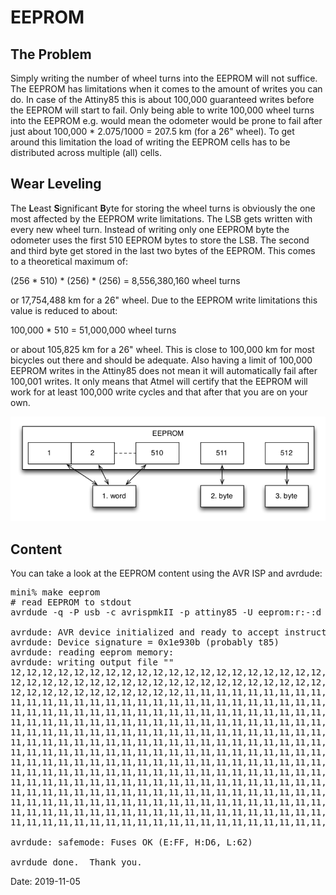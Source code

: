 # EEPROM

## The Problem

Simply writing the number of wheel turns into the EEPROM will not suffice. The EEPROM has limitations when it comes to the amount of writes you can do. In case of the Attiny85 this is about 100,000 guaranteed writes before the EEPROM will start to fail. Only being able to write 100,000 wheel turns into the EEPROM e.g. would mean the odometer would be prone to fail after just about 100,000 * 2.075/1000 = 207.5 km (for a 26" wheel). To get around this limitation the load of writing the EEPROM cells has to be distributed across multiple (all) cells.

## Wear Leveling

The **L**east **S**ignificant **B**yte for storing the wheel turns is obviously the one most affected by the EEPROM write limitations. The LSB gets written with every new wheel turn. Instead of writing only one EEPROM byte the odometer uses the first 510 EEPROM bytes to store the LSB. The second and third byte get stored in the last two bytes of the EEPROM. This comes to a theoretical maximum of:

(256 * 510) * (256) * (256) = 8,556,380,160 wheel turns

or 17,754,488 km for a 26" wheel. Due to the EEPROM write limitations this value is reduced to about:

100,000 * 510 = 51,000,000 wheel turns

or about 105,825 km for a 26" wheel. This is close to 100,000 km for most bicycles out there and should be adequate. Also having a limit of 100,000 EEPROM writes in the Attiny85 does not mean it will automatically fail after 100,001 writes. It only means that Atmel will certify that the EEPROM will work for at least 100,000 write cycles and that after that you are on your own.

![eeprom](images/eeprom.png)

## Content

You can take a look at the EEPROM content using the AVR ISP and avrdude:

<pre>
mini% make eeprom
# read EEPROM to stdout
avrdude -q -P usb -c avrispmkII -p attiny85 -U eeprom:r:-:d

avrdude: AVR device initialized and ready to accept instructions
avrdude: Device signature = 0x1e930b (probably t85)
avrdude: reading eeprom memory:
avrdude: writing output file "<stdout>"
12,12,12,12,12,12,12,12,12,12,12,12,12,12,12,12,12,12,12,12,12,12,12,12,12,12,12,12,12,12,12,12,
12,12,12,12,12,12,12,12,12,12,12,12,12,12,12,12,12,12,12,12,12,12,12,12,12,12,12,12,12,12,12,12,
12,12,12,12,12,12,12,12,12,12,12,11,11,11,11,11,11,11,11,11,11,11,11,11,11,11,11,11,11,11,11,11,
11,11,11,11,11,11,11,11,11,11,11,11,11,11,11,11,11,11,11,11,11,11,11,11,11,11,11,11,11,11,11,11,
11,11,11,11,11,11,11,11,11,11,11,11,11,11,11,11,11,11,11,11,11,11,11,11,11,11,11,11,11,11,11,11,
11,11,11,11,11,11,11,11,11,11,11,11,11,11,11,11,11,11,11,11,11,11,11,11,11,11,11,11,11,11,11,11,
11,11,11,11,11,11,11,11,11,11,11,11,11,11,11,11,11,11,11,11,11,11,11,11,11,11,11,11,11,11,11,11,
11,11,11,11,11,11,11,11,11,11,11,11,11,11,11,11,11,11,11,11,11,11,11,11,11,11,11,11,11,11,11,11,
11,11,11,11,11,11,11,11,11,11,11,11,11,11,11,11,11,11,11,11,11,11,11,11,11,11,11,11,11,11,11,11,
11,11,11,11,11,11,11,11,11,11,11,11,11,11,11,11,11,11,11,11,11,11,11,11,11,11,11,11,11,11,11,11,
11,11,11,11,11,11,11,11,11,11,11,11,11,11,11,11,11,11,11,11,11,11,11,11,11,11,11,11,11,11,11,11,
11,11,11,11,11,11,11,11,11,11,11,11,11,11,11,11,11,11,11,11,11,11,11,11,11,11,11,11,11,11,11,11,
11,11,11,11,11,11,11,11,11,11,11,11,11,11,11,11,11,11,11,11,11,11,11,11,11,11,11,11,11,11,11,11,
11,11,11,11,11,11,11,11,11,11,11,11,11,11,11,11,11,11,11,11,11,11,11,11,11,11,11,11,11,11,11,11,
11,11,11,11,11,11,11,11,11,11,11,11,11,11,11,11,11,11,11,11,11,11,11,11,11,11,11,11,11,11,11,11,
11,11,11,11,11,11,11,11,11,11,11,11,11,11,11,11,11,11,11,11,11,11,11,11,11,11,11,11,11,11,0,0

avrdude: safemode: Fuses OK (E:FF, H:D6, L:62)

avrdude done.  Thank you.
</pre>

Date: 2019-11-05
